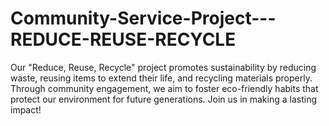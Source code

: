 # Community-Service-Project---REDUCE-REUSE-RECYCLE
Our "Reduce, Reuse, Recycle" project promotes sustainability by reducing waste, reusing items to extend their life, and recycling materials properly. Through community engagement, we aim to foster eco-friendly habits that protect our environment for future generations. Join us in making a lasting impact!
